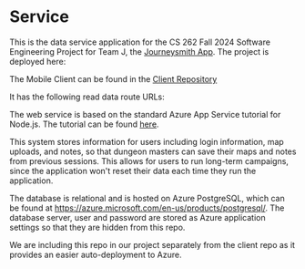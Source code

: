 # Service
This is the data service application for the CS 262 Fall 2024 Software Engineering Project for Team J, the [Journeysmith App](https://github.com/calvin-cs262-fall2024-teamJ/Project). The project is deployed here: 

The Mobile Client can be found in the [Client Repository](https://github.com/calvin-cs262-fall2024-teamJ/Client)

It has the following read data route URLs: 


The web service is based on the standard Azure App Service tutorial for Node.js. The tutorial can be found [here]([https://github.com/calvin-cs262-fall2024-teamJ/Project](https://learn.microsoft.com/en-us/azure/app-service/quickstart-nodejs?tabs=linux&pivots=development-environment-cli)).

This system stores information for users including login information, map uploads, and notes, so that dungeon masters can save their maps and notes from previous sessions. This allows for users to run long-term campaigns, since the application won't reset their data each time they run the application.

The database is relational and is hosted on Azure PostgreSQL, which can be found at https://azure.microsoft.com/en-us/products/postgresql/. The database server, user and password are stored as Azure application settings so that they are hidden from this repo.

We are including this repo in our project separately from the client repo as it provides an easier auto-deployment to Azure. 
